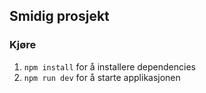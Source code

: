 ## Smidig prosjekt

### Kjøre
1. `npm install` for å installere dependencies
2. `npm run dev` for å starte applikasjonen